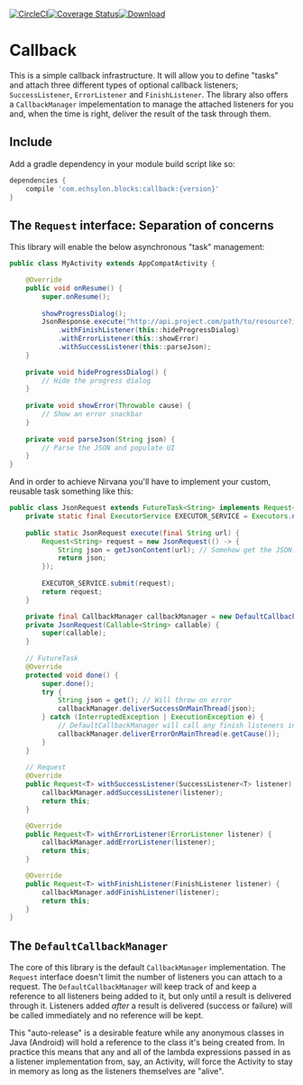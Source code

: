 [![CircleCI](https://circleci.com/gh/echsylon/blocks-callback.svg?style=shield)](https://circleci.com/gh/echsylon/blocks-callback)[![Coverage Status](https://coveralls.io/repos/github/echsylon/blocks-callback/badge.svg)](https://coveralls.io/github/echsylon/blocks-callback)[![Download](https://api.bintray.com/packages/echsylon/maven/callback/images/download.svg)](https://bintray.com/echsylon/maven/callback/_latestVersion)
# Callback
This is a simple callback infrastructure. It will allow you to define "tasks" and attach three different types of optional callback listeners; `SuccessListener`, `ErrorListener` and `FinishListener`. The library also offers a `CallbackManager` impelementation to manage the attached listeners for you and, when the time is right, deliver the result of the task through them.

## Include
Add a gradle dependency in your module build script like so:
```groovy
dependencies {
    compile 'com.echsylon.blocks:callback:{version}'
}
```

## The `Request` interface: Separation of concerns
This library will enable the below asynchronous "task" management:

```java
public class MyActivity extends AppCompatActivity {

    @Override
    public void onResume() {
        super.onResume();
        
        showProgressDialog();
        JsonResponse.execute("http://api.project.com/path/to/resource?id=123")
            .withFinishListener(this::hideProgressDialog)
            .withErrorListener(this::showError)
            .withSuccessListener(this::parseJson);
    }
    
    private void hideProgressDialog() {
        // Hide the progress dialog
    }
    
    private void showError(Throwable cause) {
        // Show an error snackbar
    }
    
    private void parseJson(String json) {
        // Parse the JSON and populate UI
    }
}
```

And in order to achieve Nirvana you'll have to implement your custom, reusable task something like this:

```java
public class JsonRequest extends FutureTask<String> implements Request<String> {
    private static final ExecutorService EXECUTOR_SERVICE = Executors.newFixedThreadPool(5);
    
    public static JsonRequest execute(final String url) {
        Request<String> request = new JsonRequest(() -> {
            String json = getJsonContent(url); // Somehow get the JSON. Heavy work.
            return json;
        });
        
        EXECUTOR_SERVICE.submit(request);
        return request;
    }

    private final CallbackManager callbackManager = new DefaultCallbackManager();
    private JsonRequest(Callable<String> callable) {
        super(callable);
    }
    
    // FutureTask
    @Override
    protected void done() {
        super.done();
        try {
            String json = get(); // Will throw on error
            callbackManager.deliverSuccessOnMainThread(json);
        } catch (InterruptedException | ExecutionException e) {
            // DefaultCallbackManager will call any finish listeners internally.
            callbackManager.deliverErrorOnMainThread(e.getCause());
        }
    }
    
    // Request
    @Override
    public Request<T> withSuccessListener(SuccessListener<T> listener) {
        callbackManager.addSuccessListener(listener);
        return this;
    }

    @Override
    public Request<T> withErrorListener(ErrorListener listener) {
        callbackManager.addErrorListener(listener);
        return this;
    }

    @Override
    public Request<T> withFinishListener(FinishListener listener) {
        callbackManager.addFinishListener(listener);
        return this;
    }
}
```

## The `DefaultCallbackManager`
The core of this library is the default `CallbackManager` implementation. The `Request` interface doesn't limit the  number of listeners you can attach to a request. The `DefaultCallbackManager` will keep track of and keep a reference to all listeners being added to it, but only until a result is delivered through it. Listeners added *after* a result is delivered (success or failure) will be called immediately and no reference will be kept.

This "auto-release" is a desirable feature while any anonymous classes in Java (Android) will hold a reference to the class it's being created from. In practice this means that any and all of the lambda expressions passed in as a listener implementation from, say, an Activity, will force the Activity to stay in memory as long as the listeners themselves are "alive".

